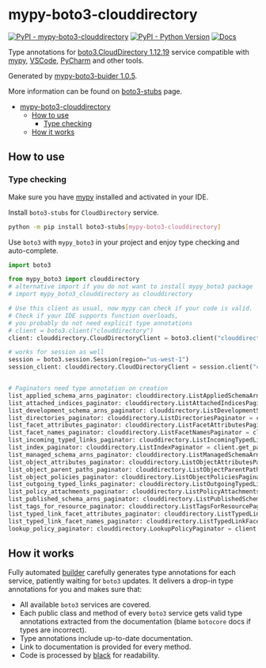 # mypy-boto3-clouddirectory

[![PyPI - mypy-boto3-clouddirectory](https://img.shields.io/pypi/v/mypy-boto3-clouddirectory.svg?color=blue)](https://pypi.org/project/mypy-boto3-clouddirectory)
[![PyPI - Python Version](https://img.shields.io/pypi/pyversions/mypy-boto3-clouddirectory.svg?color=blue)](https://pypi.org/project/mypy-boto3-clouddirectory)
[![Docs](https://img.shields.io/readthedocs/mypy-boto3-builder.svg?color=blue)](https://mypy-boto3-builder.readthedocs.io/)

Type annotations for
[boto3.CloudDirectory 1.12.19](https://boto3.amazonaws.com/v1/documentation/api/1.12.19/reference/services/clouddirectory.html#CloudDirectory) service
compatible with [mypy](https://github.com/python/mypy), [VSCode](https://code.visualstudio.com/),
[PyCharm](https://www.jetbrains.com/pycharm/) and other tools.

Generated by [mypy-boto3-buider 1.0.5](https://github.com/vemel/mypy_boto3_builder).

More information can be found on [boto3-stubs](https://pypi.org/project/boto3-stubs/) page.

- [mypy-boto3-clouddirectory](#mypy-boto3-clouddirectory)
  - [How to use](#how-to-use)
    - [Type checking](#type-checking)
  - [How it works](#how-it-works)

## How to use

### Type checking

Make sure you have [mypy](https://github.com/python/mypy) installed and activated in your IDE.

Install `boto3-stubs` for `CloudDirectory` service.

```bash
python -m pip install boto3-stubs[mypy-boto3-clouddirectory]
```

Use `boto3` with `mypy_boto3` in your project and enjoy type checking and auto-complete.

```python
import boto3

from mypy_boto3 import clouddirectory
# alternative import if you do not want to install mypy_boto3 package
# import mypy_boto3_clouddirectory as clouddirectory

# Use this client as usual, now mypy can check if your code is valid.
# Check if your IDE supports function overloads,
# you probably do not need explicit type annotations
# client = boto3.client("clouddirectory")
client: clouddirectory.CloudDirectoryClient = boto3.client("clouddirectory")

# works for session as well
session = boto3.session.Session(region="us-west-1")
session_client: clouddirectory.CloudDirectoryClient = session.client("clouddirectory")


# Paginators need type annotation on creation
list_applied_schema_arns_paginator: clouddirectory.ListAppliedSchemaArnsPaginator = client.get_paginator("list_applied_schema_arns")
list_attached_indices_paginator: clouddirectory.ListAttachedIndicesPaginator = client.get_paginator("list_attached_indices")
list_development_schema_arns_paginator: clouddirectory.ListDevelopmentSchemaArnsPaginator = client.get_paginator("list_development_schema_arns")
list_directories_paginator: clouddirectory.ListDirectoriesPaginator = client.get_paginator("list_directories")
list_facet_attributes_paginator: clouddirectory.ListFacetAttributesPaginator = client.get_paginator("list_facet_attributes")
list_facet_names_paginator: clouddirectory.ListFacetNamesPaginator = client.get_paginator("list_facet_names")
list_incoming_typed_links_paginator: clouddirectory.ListIncomingTypedLinksPaginator = client.get_paginator("list_incoming_typed_links")
list_index_paginator: clouddirectory.ListIndexPaginator = client.get_paginator("list_index")
list_managed_schema_arns_paginator: clouddirectory.ListManagedSchemaArnsPaginator = client.get_paginator("list_managed_schema_arns")
list_object_attributes_paginator: clouddirectory.ListObjectAttributesPaginator = client.get_paginator("list_object_attributes")
list_object_parent_paths_paginator: clouddirectory.ListObjectParentPathsPaginator = client.get_paginator("list_object_parent_paths")
list_object_policies_paginator: clouddirectory.ListObjectPoliciesPaginator = client.get_paginator("list_object_policies")
list_outgoing_typed_links_paginator: clouddirectory.ListOutgoingTypedLinksPaginator = client.get_paginator("list_outgoing_typed_links")
list_policy_attachments_paginator: clouddirectory.ListPolicyAttachmentsPaginator = client.get_paginator("list_policy_attachments")
list_published_schema_arns_paginator: clouddirectory.ListPublishedSchemaArnsPaginator = client.get_paginator("list_published_schema_arns")
list_tags_for_resource_paginator: clouddirectory.ListTagsForResourcePaginator = client.get_paginator("list_tags_for_resource")
list_typed_link_facet_attributes_paginator: clouddirectory.ListTypedLinkFacetAttributesPaginator = client.get_paginator("list_typed_link_facet_attributes")
list_typed_link_facet_names_paginator: clouddirectory.ListTypedLinkFacetNamesPaginator = client.get_paginator("list_typed_link_facet_names")
lookup_policy_paginator: clouddirectory.LookupPolicyPaginator = client.get_paginator("lookup_policy")
```

## How it works

Fully automated [builder](https://github.com/vemel/mypy_boto3_builder) carefully generates
type annotations for each service, patiently waiting for `boto3` updates. It delivers
a drop-in type annotations for you and makes sure that:

- All available `boto3` services are covered.
- Each public class and method of every `boto3` service gets valid type annotations
  extracted from the documentation (blame `botocore` docs if types are incorrect).
- Type annotations include up-to-date documentation.
- Link to documentation is provided for every method.
- Code is processed by [black](https://github.com/psf/black) for readability.